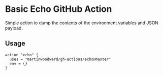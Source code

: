 # Basic Echo GitHub Action

Simple action to dump the contents of the environment variables and JSON payload.

## Usage

```HCL
action "echo" {
  uses = "martinwoodward/gh-actions/echo@master"
  env = {}
}
```

